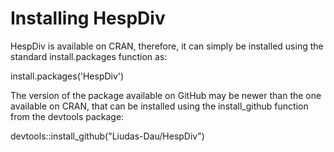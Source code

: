 # Installing HespDiv

HespDiv is available on CRAN, therefore, it can simply be installed using the standard install.packages function as:

install.packages('HespDiv')

The version of the package available on GitHub may be newer than the one available on CRAN, that can be installed using the install_github function from the devtools package:

devtools::install_github("Liudas-Dau/HespDiv")
